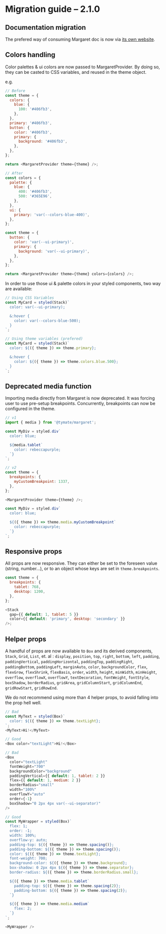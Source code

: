 # Migration guide – 2.1.0

## Documentation migration

The prefered way of consuming Margaret doc is now via [its own website](https://margaret.tech).

## Colors handling

Color palettes & ui colors are now passed to MargaretProvider. By doing so, they can be casted to CSS variables, and reused in the theme object.

e.g.

```javascript
// Before
const theme = {
  colors: {
    blue: {
      100: '#406fb3',
    },
  },
  primary: '#406fb3',
  button: {
    color: '#406fb3',
    primary: {
      background: '#406fb3',
    },
  },
};

return <MargaretProvider theme={theme} />;
```

```javascript
// After
const colors = {
  palette: {
    blue: {
      400: '#406fb3',
      500: '#365E96',
    },
  },
  ui: {
    primary: 'var(--colors-blue-400)',
  },
};

const theme = {
  button: {
    color: 'var(--ui-primary)',
    primary: {
      background: 'var(--ui-primary)',
    },
  },
};

return <MargaretProvider theme={theme} colors={colors} />;
```

In order to use those ui & palette colors in your styled components, two way are available:

```javascript
// Using CSS Variables
const MyCard = styled(Stack)`
  color: var(--ui-primary);

  &:hover {
    color: var(--colors-blue-500);
  }
`;
```

```javascript
// Using theme variables (prefered)
const MyCard = styled(Stack)`
  color: ${({ theme }) => theme.primary};

  &:hover {
    color: ${({ theme }) => theme.colors.blue.500};
  }
`;
```

## Deprecated media function

Importing media directly from Margaret is now deprecated. It was forcing user to use pre-setup breakpoints. Concurrently, breakpoints can now be configured in the theme.

```javascript
// v1
import { media } from '@tymate/margaret';

const MyDiv = styled.div`
  color: blue;

  ${media.tablet`
    color: rebeccapurple;
  `}
`;

// v2
const theme = {
  breakpoints: {
    myCustomBreakpoint: 1337,
  },
};

<MargaretProvider theme={theme} />;

const MyDiv = styled.div`
  color: blue;

  ${({ theme }) => theme.media.myCustomBreakpoint`
    color: rebeccapurple;
  `}
`;
```

## Responsive props

All props are now responsive. They can either be set to the foreseen value (string, number…), or to an object whose keys are set in `theme.breakpoints`.

```javascript
const theme = {
  breakpoints: {
    tablet: 768,
    desktop: 1200,
  },
};

<Stack
  gap={{ default: 1, tablet: 5 }}
  color={{ default: 'primary', desktop: 'secondary' }}
/>;
```

## Helper props

A handful of props are now available to `Box` and its derived components, `Stack`, `Grid`, `List`, et. al : `display`, `position`, `top`, `right`, `bottom`, `left`, `padding`, `paddingVertical`, `paddingHorizontal`, `paddingTop`, `paddingRight`, `paddingBottom`, `paddingLeft`, `marginAuto`, `color`, `backgroundColor`, `flex`, `flexGrow`, `flexShrink`, `flexBasis`, `order`, `width`, `height`, `minWidth`, `minHeight`, `overflow`, `overflowX`, `overflowY`, `textDecoration`, `fontWeight`, `fontStyle`, `boxShadow`, `borderRadius`, `gridArea`, `gridColumnStart`, `gridColumnEnd`, `gridRowStart`, `gridRowEnd`.

We do not recommend using more than 4 helper props, to avoid falling into the prop hell well.

```javascript
// Bad
const MyText = styled(Box)`
  color: ${({ theme }) => theme.textLight};
`;
<MyText>Hi!</MyText>

// Good
<Box color="textLight">Hi!</Box>

// Bad
<Box
  color="textLight"
  fontWeight="700"
  backgroundColor="background"
  paddingVertical={{ default: 1, tablet: 2 }}
  flex={{ default: 1, medium: 2 }}
  borderRadius="small"
  width="100%"
  overflowY="auto"
  order={-1}
  boxShadow="0 2px 4px var(--ui-separator)"
/>

// Good
const MyWrapper = styled(Box)`
  flex: 1;
  order: -1;
  width: 100%;
  overflow-y: auto;
  padding-top: ${({ theme }) => theme.spacing()};
  padding-bottom: ${({ theme }) => theme.spacing()};
  color: ${({ theme }) => theme.textLight};
  font-weight: 700;
  background-color: ${({ theme }) => theme.background};
  box-shadow: 0 2px 4px ${({ theme }) => theme.separator};
  border-radius: ${({ theme }) => theme.borderRadius.small};

  ${({ theme }) => theme.media.tablet`
    padding-top: ${({ theme }) => theme.spacing(2)};
    padding-bottom: ${({ theme }) => theme.spacing(2)};
  `}

  ${({ theme }) => theme.media.medium`
    flex: 2;
  `}
`;

<MyWrapper />
```
